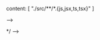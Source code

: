 
<!-- 
/*

  normal CSS

1)- scss

2)- Styled components

3)- material UI , Chankra UI , 
    Ant library -- 2nd most popular UI library 


big companies they use different libraries [ these are like css framework ] and these libraries and frameworks makes our life very very esay .

Material UI  -- It already has a prebuilt CSS inside it, in this you get prebuilt component

--------------benefits of Css libraries and framework--------------------



1)- Tailwaid CSS :- it works along with react, but it also works with all the framework available. 
                     it is a very generic framework, it works with react, it works with react, angular and different
                     other UI framework.

        2)- it works with normal HTML, CSS, JAVASCRIPT also.

        3)- there are various ways to install tailwaid CSS, but 

    == > but We have to install in a different way, this is not an normal installation that we have to do,
        basically we will go to framework guides, and we will choose parcel bcz we will choose parcel 
        so we will have to choose parcel over here

    == > if you are using { create-react-app } so choose create react app, if you are using angular then use angular
       guides, if you are using next, use next guide, bcz our project using parcel so i use parcel so i will see 
       how to install tailwaid CSS with parcel. 


1)- you get prebuilt component, you dont have to do anything just import this in your app.
 so this is the beautiful thing about libraries CSS frameworks.

 ==> POST CSS :- Post CSS is a tool for transforming CSS with javascript basically if you have to transform your CSS
                 inside javascript, you use post CSS. so tailwaid CSS uses post css so you dont have to study postcss. bcz taiwaid css behind the scenes uses post css. 

==> npx tailwaid init :-- npx means we are invoking, we are executing tailwaid css, that means we are initializing
                         the tailwaid css into our tailwaid repositry 
                    -- when we do  [ npx tailwaid init ], it will create [ tailwind.config.js] for us. it created a
                    new file for us which is known as tailwind.config.js, this is our configuration file for our 
                    tailwind CSS, so this is the configuration file which is automatically created when we excute this packge using npx tailwind css init. 

    ############ this is for parcel guide

    MERA VALA CREATE REACT APP SE BANA HAI, SO I DON'T NEED IT 

    ==> so now we have got configuration for our tailwind, now we will create a configuration for our post css also.
       now we will have to create our post css file also, a configuration file for post css also. 
       nd docs say create .postcssrc file , so goto the root section and create a rc file 


                                <!--      TIME :==  19:30  -->

   <!-- 
   
   ==> so .postcssrc is a configuration file for post css 
   ==> and tailwind.config.js is a configuration for tailwind 
   ==>  for post css, you have to write this , you have to basically copy this thing and paste this.

   {
  "plugins": {
    "tailwindcss": {}
  }
}
in .postcssrc file 

that means postcssrc, it means that, you have to tell postcssrc that we are using tailwind over here 

########## this is for parcel { when you u use parcel }

--- so will postcssrc do, if you have to use tailwind, so your parcel have to use postcssrc to read tailwind,
   bcz we are using parcel, so parcel, your bundler will use postcssrc is used to understand tailwind 


--- so postcssrc is kind of a way that our project understand that what is written inside the tailwind 

 that is how you use, that is all you need to understand poastcss for writing tailwind. 


                       #############################################

1)- Noq let us configure our tailwind, so you must be thinking, we already have this configuration right but
   there is a silght modifiaction that we have to do in our tailwind config file as well. 
   so what is that modification.

2)- It says that inside our [ content ] we need to write this, we have to give this configuration ,
    so what is this configuration doing ,
    this configuration means this content attribute takes a array, takes a list, a list of all the file where i can use my tailwind css 

3)- this array takes the confiuration that what all places are we going to use tailwind ,
   so with this { regex kind of expression}   content: [  "./src/**/*.{html,js,jsx,ts,tsx}" ],
    we are teliing tailwind that tailwind can be used inside our html files,
    tailwind can be used inside our js files,
    tailwind can be used inside our jsx files,
    tailwind can be used inside our ts files,
    tailwind can be used inside our tsx files

4)- So right now, we are saying that anywhere in your project whereever you find any of these file,
   html file, js file, jsx file, tsx file, you can find tailwind anywhere .
   so this is a way we are telling our project that we can use tailwind in any of these files which are using this
   extension, so any file which are inside the { src } folder {**/*} that means any where under our { src } folder,
   and have one of these extensions, we can use tailwind over there 

NOW OUR TAILWIND CONFIGURATION IS DONE.

---Now our project will track where taildwind classes are there and it will automatically pickup and unnderstand tailwind css as we use it.


 content: [  "./src/**/*.{js,jsx,ts,tsx}" ],

--- Right now I am just using html and js files in my project so that is why 

 just keep this html file and js file over here as well.

  content: [  "./src/**/*.{html, js}" ],

  --- so what ever file you are using keep all these extansion name over here as well. 

  SO THIS IS THE CONFIGURATION DONE FOR TAILWIND,
  DONE FOR POSTCSS 

                  #################  RECAP   ###################

1)- Till now what we have done is first of all I have installed 

my tailwind css and postcss  {note:- ye bta rha hai bcz he had used parcel guide mere m only tailswind hai.}

using npm install then we wrote { npx tailwind init}, that created a configuration our tailwind 

=> 3)- then we created a configuration for our postcss that was the 3rd step.

=> 4)- one more step was to just add this content, this is the place where we add what files we can find tailwind css in 

==> 5)- Now we have to write this inside our index.css file 

those three line

 @tailwind base;
@tailwind components;
@tailwind utilities;

and we are done

<!--    TIME : -- 25:00  -->







 content: [  "./src/**/*.{js,jsx,ts,tsx}" ]



   
   
   
   
   
   
   
   
   
   
   
   
   
   -->









*/ -->